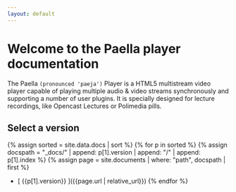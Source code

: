 ```yaml
---
layout: default
---
```


# Welcome to the Paella player documentation

The Paella `(pronounced 'paeja')` Player is a HTML5 multistream video player capable of 
playing multiple audio & video streams synchronously and supporting a number of user plugins. 
It is specially designed for lecture recordings, like Opencast Lectures or Polimedia pills.

## Select a version 


{% assign sorted = site.data.docs | sort %}
{% for p in sorted %}
{% assign docspath = "_docs/" | append: p[1].version | append: "/" | append: p[1].index %}
{% assign page = site.documents | where: "path", docspath | first %}
- [ {{p[1].version}} ]({{page.url | relative_url}})
{% endfor %}
